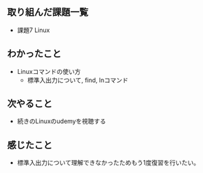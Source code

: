 ## 取り組んだ課題一覧
- 課題7 Linux
## わかったこと
- Linuxコマンドの使い方
    - 標準入出力について, find, lnコマンド 
## 次やること
- 続きのLinuxのudemyを視聴する
## 感じたこと
- 標準入出力について理解できなかったためもう1度復習を行いたい。